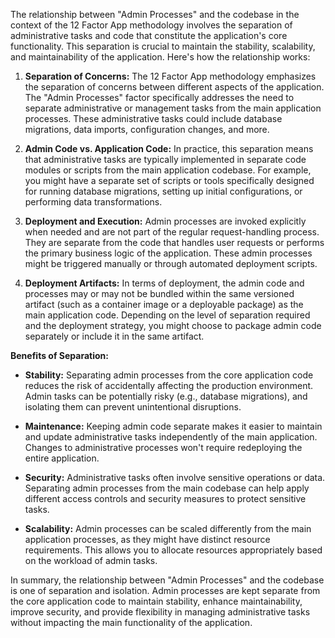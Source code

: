 The relationship between "Admin Processes" and the codebase in the context of the 12 Factor App methodology involves the separation of administrative tasks and code that constitute the application's core functionality. This separation is crucial to maintain the stability, scalability, and maintainability of the application. Here's how the relationship works:

1. **Separation of Concerns:**
   The 12 Factor App methodology emphasizes the separation of concerns between different aspects of the application. The "Admin Processes" factor specifically addresses the need to separate administrative or management tasks from the main application processes. These administrative tasks could include database migrations, data imports, configuration changes, and more.

2. **Admin Code vs. Application Code:**
   In practice, this separation means that administrative tasks are typically implemented in separate code modules or scripts from the main application codebase. For example, you might have a separate set of scripts or tools specifically designed for running database migrations, setting up initial configurations, or performing data transformations.

3. **Deployment and Execution:**
   Admin processes are invoked explicitly when needed and are not part of the regular request-handling process. They are separate from the code that handles user requests or performs the primary business logic of the application. These admin processes might be triggered manually or through automated deployment scripts.

4. **Deployment Artifacts:**
   In terms of deployment, the admin code and processes may or may not be bundled within the same versioned artifact (such as a container image or a deployable package) as the main application code. Depending on the level of separation required and the deployment strategy, you might choose to package admin code separately or include it in the same artifact.

**Benefits of Separation:**
- **Stability:** Separating admin processes from the core application code reduces the risk of accidentally affecting the production environment. Admin tasks can be potentially risky (e.g., database migrations), and isolating them can prevent unintentional disruptions.

- **Maintenance:** Keeping admin code separate makes it easier to maintain and update administrative tasks independently of the main application. Changes to administrative processes won't require redeploying the entire application.

- **Security:** Administrative tasks often involve sensitive operations or data. Separating admin processes from the main codebase can help apply different access controls and security measures to protect sensitive tasks.

- **Scalability:** Admin processes can be scaled differently from the main application processes, as they might have distinct resource requirements. This allows you to allocate resources appropriately based on the workload of admin tasks.

In summary, the relationship between "Admin Processes" and the codebase is one of separation and isolation. Admin processes are kept separate from the core application code to maintain stability, enhance maintainability, improve security, and provide flexibility in managing administrative tasks without impacting the main functionality of the application.